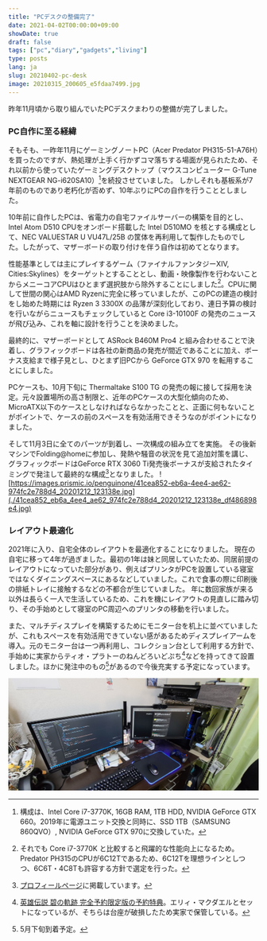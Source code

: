 ```yaml
---
title: "PCデスクの整備完了"
date: 2021-04-02T00:00:00+09:00
showDate: true
draft: false
tags: ["pc","diary","gadgets","living"]
type: posts
lang: ja
slug: 20210402-pc-desk
image: 20210315_200605_e5fdaa7499.jpg
---
```

昨年11月頃から取り組んでいたPCデスクまわりの整備が完了しました。

### PC自作に至る経緯

そもそも、一昨年11月にゲーミングノートPC（Acer Predator PH315-51-A76H）を買ったのですが、熱処理が上手く行かずコマ落ちする場面が見られたため、それ以前から使っていたゲーミングデスクトップ（マウスコンピューター G-Tune NEXTGEAR NG-i620SA10）[^1]を続投させていました。
しかしそれも基板系が7年前のものであり老朽化が否めず、10年ぶりにPCの自作を行うこととしました。

10年前に自作したPCは、省電力の自宅ファイルサーバーの構築を目的とし、Intel Atom D510 CPUをオンボード搭載した Intel D510MO を核とする構成として、NEC VALUESTAR U VU47L/25B の筐体を再利用して製作したものでした。したがって、マザーボードの取り付けを伴う自作は初めてとなります。

性能基準としては主にプレイするゲーム（ファイナルファンタジーXIV, Cities:Skylines）をターゲットとすることとし、動画・映像製作を行わないことからメニーコアCPUはひとまず選択肢から除外することにしました[^2]。CPUに関して世間の関心はAMD Ryzenに完全に移っていましたが、このPCの建造の検討をし始めた時期には Ryzen 3 3300X の品薄が深刻化しており、連日予算の検討を行いながらニュースもチェックしていると Core i3-10100F の発売のニュースが飛び込み、これを軸に設計を行うことを決めました。

最終的に、マザーボードとして ASRock B460M Pro4 と組み合わせることで決着し、グラフィックボードは各社の新商品の発売が間近であることに加え、ボーナス支給まで様子見とし、ひとまず旧PCから GeForce GTX 970 を転用することにしました。

PCケースも、10月下旬に Thermaltake S100 TG の発売の報に接して採用を決定。元々設置場所の高さ制限と、近年のPCケースの大型化傾向のため、MicroATX以下のケースとしなければならなかったことと、正面に何もないことがポイントで、ケースの前のスペースを有効活用できそうなのがポイントになりました。

そして11月3日に全てのパーツが到着し、一次構成の組み立てを実施。
その後新マシンでFolding@homeに参加し、発熱や騒音の状況を見て追加対策を講じ、グラフィックボードはGeForce RTX 3060 Ti発売後ボーナスが支給されたタイミングで発注して最終的な構成[^3]となりました。
![https://images.prismic.io/penguinone/41cea852-eb6a-4ee4-ae62-974fc2e788d4_20201212_123138e.jpg](./41cea852_eb6a_4ee4_ae62_974fc2e788d4_20201212_123138e_df486898e4.jpg)

### レイアウト最適化
2021年に入り、自宅全体のレイアウトを最適化することになりました。
現在の自宅に移って4年が過ぎました。最初の1年は妹と同居していたため、同居前提のレイアウトになっていた部分があり、例えばプリンタがPCを設置している寝室ではなくダイニングスペースにあるなどしていました。これで食事の際に印刷後の排紙トレイに接触するなどの不都合が生じていました。
年に数回家族が来る以外は長らく一人で生活しているため、これを機にレイアウトの見直しに踏み切り、その手始めとして寝室のPC周辺へのプリンタの移動を行いました。

また、マルチディスプレイを構築するためにモニター台を机上に並べていましたが、これもスペースを有効活用できていない感があるためディスプレイアームを導入。元のモニター台は一つ再利用し、コレクション台として利用する方針で、手始めに実家からティオ・プラトーのねんどろいどぷち[^4]などを持ってきて設置しました。ほかに発注中のもの[^5]があるので今後充実する予定になっています。

![Cover Image](./20210315_200605_e5fdaa7499.jpg)

[^1]: 構成は、Intel Core i7-3770K, 16GB RAM, 1TB HDD, NVIDIA GeForce GTX 660。2019年に電源ユニット交換と同時に、SSD 1TB（SAMSUNG 860QVO）, NVIDIA GeForce GTX 970に交換していた。
[^2]: それでも Core i7-3770K と比較すると飛躍的な性能向上になるため。Predator PH315のCPUが6C12Tであるため、6C12Tを理想ラインとしつつ、6C6T・4C8Tも許容する方針で選定を行った。
[^3]: [プロフィールページ](/profile)に掲載しています。
[^4]: [英雄伝説 碧の軌跡 完全予約限定版の予約特典](https://www.4gamer.net/games/126/G012619/20110414003/)。エリィ・マクダエルとセットになっているが、そちらは台座が破損したため実家で保管している。
[^5]: 5月下旬到着予定。